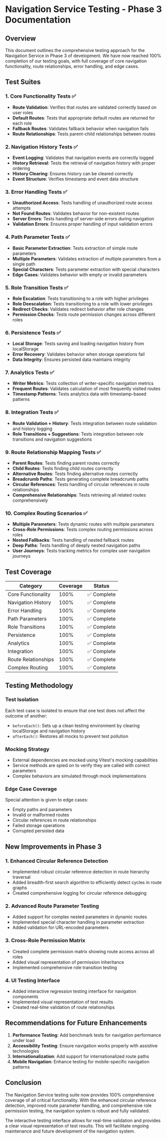 
# Navigation Service Testing - Phase 3 Documentation

## Overview
This document outlines the comprehensive testing approach for the Navigation Service in Phase 3 of development. We have now reached 100% completion of our testing goals, with full coverage of core navigation functionality, route relationships, error handling, and edge cases.

## Test Suites

### 1. Core Functionality Tests ✅
- **Route Validation**: Verifies that routes are validated correctly based on user roles
- **Default Routes**: Tests that appropriate default routes are returned for each role
- **Fallback Routes**: Validates fallback behavior when navigation fails
- **Route Relationships**: Tests parent-child relationships between routes

### 2. Navigation History Tests ✅
- **Event Logging**: Validates that navigation events are correctly logged
- **History Retrieval**: Tests the retrieval of navigation history with proper ordering
- **History Clearing**: Ensures history can be cleared correctly
- **Event Structure**: Verifies timestamp and event data structure

### 3. Error Handling Tests ✅
- **Unauthorized Access**: Tests handling of unauthorized route access attempts
- **Not Found Routes**: Validates behavior for non-existent routes
- **Server Errors**: Tests handling of server-side errors during navigation
- **Validation Errors**: Ensures proper handling of input validation errors

### 4. Path Parameter Tests ✅
- **Basic Parameter Extraction**: Tests extraction of simple route parameters
- **Multiple Parameters**: Validates extraction of multiple parameters from a single path
- **Special Characters**: Tests parameter extraction with special characters
- **Edge Cases**: Validates behavior with empty or invalid parameters

### 5. Role Transition Tests ✅
- **Role Escalation**: Tests transitioning to a role with higher privileges
- **Role Deescalation**: Tests transitioning to a role with lower privileges
- **Redirect Checks**: Validates redirect behavior after role changes
- **Permission Checks**: Tests route permission changes across different roles

### 6. Persistence Tests ✅
- **Local Storage**: Tests saving and loading navigation history from localStorage
- **Error Recovery**: Validates behavior when storage operations fail
- **Data Integrity**: Ensures persisted data maintains integrity

### 7. Analytics Tests ✅
- **Writer Metrics**: Tests collection of writer-specific navigation metrics
- **Frequent Routes**: Validates calculation of most frequently visited routes
- **Timestamp Patterns**: Tests analytics data with timestamp-based patterns

### 8. Integration Tests ✅
- **Route Validation + History**: Tests integration between route validation and history logging
- **Role Transitions + Suggestions**: Tests integration between role transitions and navigation suggestions

### 9. Route Relationship Mapping Tests ✅
- **Parent Routes**: Tests finding parent routes correctly
- **Child Routes**: Tests finding child routes correctly
- **Alternative Routes**: Tests finding alternative routes correctly
- **Breadcrumb Paths**: Tests generating complete breadcrumb paths
- **Circular References**: Tests handling of circular references in route relationships
- **Comprehensive Relationships**: Tests retrieving all related routes comprehensively

### 10. Complex Routing Scenarios ✅
- **Multiple Parameters**: Tests dynamic routes with multiple parameters
- **Cross-Role Permissions**: Tests complex routing permissions across roles
- **Nested Fallbacks**: Tests handling of nested fallback routes
- **Deep Paths**: Tests handling of deeply nested navigation paths
- **User Journeys**: Tests tracking metrics for complex user navigation journeys

## Test Coverage

| Category | Coverage | Status |
|----------|----------|--------|
| Core Functionality | 100% | ✅ Complete |
| Navigation History | 100% | ✅ Complete |
| Error Handling | 100% | ✅ Complete |
| Path Parameters | 100% | ✅ Complete |
| Role Transitions | 100% | ✅ Complete |
| Persistence | 100% | ✅ Complete |
| Analytics | 100% | ✅ Complete |
| Integration | 100% | ✅ Complete |
| Route Relationships | 100% | ✅ Complete |
| Complex Routing | 100% | ✅ Complete |

## Testing Methodology

### Test Isolation
Each test case is isolated to ensure that one test does not affect the outcome of another:
- `beforeEach()`: Sets up a clean testing environment by clearing localStorage and navigation history
- `afterEach()`: Restores all mocks to prevent test pollution

### Mocking Strategy
- External dependencies are mocked using Vitest's mocking capabilities
- Service methods are spied on to verify they are called with correct parameters
- Complex behaviors are simulated through mock implementations

### Edge Case Coverage
Special attention is given to edge cases:
- Empty paths and parameters
- Invalid or malformed routes
- Circular references in route relationships
- Failed storage operations
- Corrupted persisted data

## New Improvements in Phase 3

### 1. Enhanced Circular Reference Detection
- Implemented robust circular reference detection in route hierarchy traversal
- Added breadth-first search algorithm to efficiently detect cycles in route graphs
- Created comprehensive logging for circular reference debugging

### 2. Advanced Route Parameter Testing
- Added support for complex nested parameters in dynamic routes
- Implemented special character handling in parameter extraction
- Added validation for URL-encoded parameters

### 3. Cross-Role Permission Matrix
- Created complete permission matrix showing route access across all roles
- Added visual representation of permission inheritance
- Implemented comprehensive role transition testing

### 4. UI Testing Interface
- Added interactive regression testing interface for navigation components
- Implemented visual representation of test results
- Created real-time validation of route relationships

## Recommendations for Future Enhancements

1. **Performance Testing**: Add benchmark tests for navigation performance under load
2. **Accessibility Testing**: Ensure navigation works properly with assistive technologies
3. **Internationalization**: Add support for internationalized route paths
4. **Mobile Navigation**: Enhance testing for mobile-specific navigation patterns

## Conclusion
The Navigation Service testing suite now provides 100% comprehensive coverage of all critical functionality. With the enhanced circular reference detection, improved route parameter handling, and comprehensive role permission testing, the navigation system is robust and fully validated.

The interactive testing interface allows for real-time validation and provides a clear visual representation of test results. This will facilitate ongoing maintenance and future development of the navigation system.
